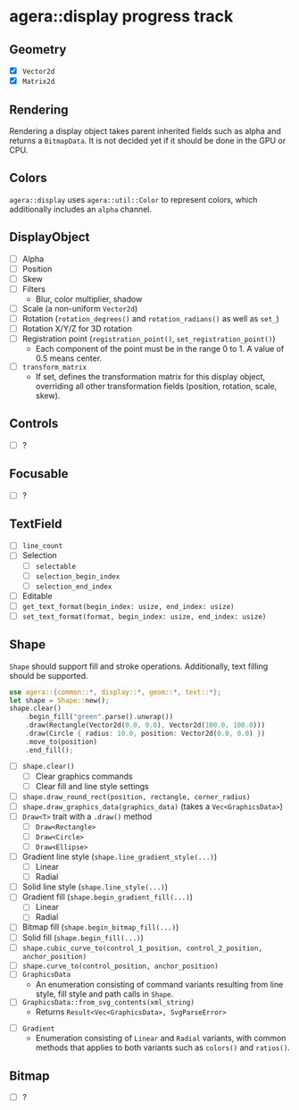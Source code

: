 # agera::display progress track

## Geometry

* [x] `Vector2d`
* [x] `Matrix2d`

## Rendering

Rendering a display object takes parent inherited fields such as alpha and returns a `BitmapData`. It is not decided yet if it should be done in the GPU or CPU.

## Colors

`agera::display` uses `agera::util::Color` to represent colors, which additionally includes an `alpha` channel.

## DisplayObject

* [ ] Alpha
* [ ] Position
* [ ] Skew
* [ ] Filters
  - Blur, color multiplier, shadow
* [ ] Scale (a non-uniform `Vector2d`)
* [ ] Rotation (`rotation_degrees()` and `rotation_radians()` as well as `set_`)
* [ ] Rotation X/Y/Z for 3D rotation
* [ ] Registration point (`registration_point()`, `set_registration_point()`)
  - Each component of the point must be in the range 0 to 1. A value of 0.5 means center.
* [ ] `transform_matrix`
  - If set, defines the transformation matrix for this display object, overriding all other transformation fields (position, rotation, scale, skew).

## Controls

* [ ] ?

## Focusable

* [ ] ?

## TextField

* [ ] `line_count`
* [ ] Selection
  * [ ] `selectable`
  * [ ] `selection_begin_index`
  * [ ] `selection_end_index`
* [ ] Editable
* [ ] `get_text_format(begin_index: usize, end_index: usize)`
* [ ] `set_text_format(format, begin_index: usize, end_index: usize)`

## Shape

`Shape` should support fill and stroke operations. Additionally, text filling should be supported.

```rust
use agera::{common::*, display::*, geom::*, text::*};
let shape = Shape::new();
shape.clear()
    .begin_fill("green".parse().unwrap())
    .draw(Rectangle(Vector2d(0.0, 0.0), Vector2d(100.0, 100.0)))
    .draw(Circle { radius: 10.0, position: Vector2d(0.0, 0.0) })
    .move_to(position)
    .end_fill();
```

* [ ] `shape.clear()`
  - [ ] Clear graphics commands
  - [ ] Clear fill and line style settings
* [ ] `shape.draw_round_rect(position, rectangle, corner_radius)`
* [ ] `shape.draw_graphics_data(graphics_data)` (takes a `Vec<GraphicsData>`)
* [ ] `Draw<T>` trait with a `.draw()` method
  - [ ] `Draw<Rectangle>`
  - [ ] `Draw<Circle>`
  - [ ] `Draw<Ellipse>`
* [ ] Gradient line style (`shape.line_gradient_style(...)`)
  - [ ] Linear
  - [ ] Radial
* [ ] Solid line style (`shape.line_style(...)`)
* [ ] Gradient fill (`shape.begin_gradient_fill(...)`)
  - [ ] Linear
  - [ ] Radial
* [ ] Bitmap fill (`shape.begin_bitmap_fill(...)`)
* [ ] Solid fill (`shape.begin_fill(...)`)
* [ ] `shape.cubic_curve_to(control_1_position, control_2_position, anchor_position)`
* [ ] `shape.curve_to(control_position, anchor_position)`
* [ ] `GraphicsData`
  - An enumeration consisting of command variants resulting from line style, fill style and path calls in `Shape`.
* [ ] `GraphicsData::from_svg_contents(xml_string)`
  - Returns `Result<Vec<GraphicsData>, SvgParseError>`
- [ ] `Gradient`
  - Enumeration consisting of `Linear` and `Radial` variants, with common methods that applies to both variants such as `colors()` and `ratios()`.

## Bitmap

* [ ] ?